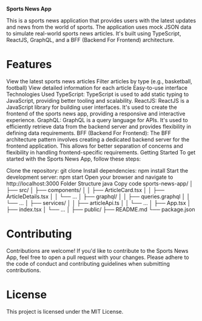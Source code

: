 **Sports News App**

This is a sports news application that provides users with the latest updates and news from the world of sports. The application uses mock JSON data to simulate real-world sports news articles. It's built using TypeScript, ReactJS, GraphQL, and a BFF (Backend For Frontend) architecture.

# Features
View the latest sports news articles
Filter articles by type (e.g., basketball, football)
View detailed information for each article
Easy-to-use interface
Technologies Used
TypeScript: TypeScript is used to add static typing to JavaScript, providing better tooling and scalability.
ReactJS: ReactJS is a JavaScript library for building user interfaces. It's used to create the frontend of the sports news app, providing a responsive and interactive experience.
GraphQL: GraphQL is a query language for APIs. It's used to efficiently retrieve data from the backend server and provides flexibility in defining data requirements.
BFF (Backend For Frontend): The BFF architecture pattern involves creating a dedicated backend server for the frontend application. This allows for better separation of concerns and flexibility in handling frontend-specific requirements.
Getting Started
To get started with the Sports News App, follow these steps:

Clone the repository: git clone <repository-url>
Install dependencies: npm install
Start the development server: npm start
Open your browser and navigate to http://localhost:3000
Folder Structure
java
Copy code
sports-news-app/
│
├── src/
│   ├── components/
│   │   ├── ArticleCard.tsx
│   │   ├── ArticleDetails.tsx
│   │   └── ...
│   ├── graphql/
│   │   ├── queries.graphql
│   │   └── ...
│   ├── services/
│   │   ├── articleApi.ts
│   │   └── ...
│   ├── App.tsx
│   ├── index.tsx
│   └── ...
│
├── public/
├── README.md
└── package.json

# Contributing
Contributions are welcome! If you'd like to contribute to the Sports News App, feel free to open a pull request with your changes. Please adhere to the code of conduct and contributing guidelines when submitting contributions.

# License
This project is licensed under the MIT License.
